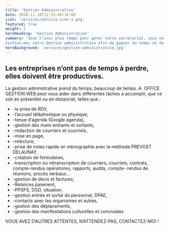 ```yaml
---
title: 'Gestion Administrative'
date: 2018-11-18T12:33:46+10:00
icon: 'services/service-icon-1.png'
featured: true
weight: 1
heroHeading: 'Gestion Administrative'
summary: 'Vous n’avez plus temps pour gérer votre secrétariat, vous ne voulez pas embaucher une secrétaire ou une assistante, vous voulez diminuer vos coûts !
Confiez-moi votre Gestion administrative afin de gagner du temps et de l’argent.'
heroBackground: 'services/gestion-administrative.jpg'
---
```


## Les entreprises n’ont pas de temps à perdre, elles doivent être productives.

La gestion administrative prend du temps, beaucoup de temps. A. OFFICE GESTION WEB peut vous aider dans différentes tâches à accomplir, que ce soit en présentiel ou en distanciel, telles que :

- -la prise de RDV,
- -l’accueil téléphonique ou physique,
- -tenue d’agenda (Google agenda),
- -gestion des mails entrants et sortants,
- -rédaction de courriers et courriels,
- -mise en page,
- -relecture,
- -prise de notes rapide en sténographie avec la méthode PREVOST DELAUNAY,
- -création de formulaires,
- -transcription ou retranscription de courriers, courriels, contrats, compte-rendus opératoires, rapports, audits, compte- rendus de réunions, procès verbaux…
- -gestion de devis et factures,
- -Relances paiement,
- -PPSPS, DGD, situation,
- -gestion entrée et sortie du personnel, DPAE,
- -contacts avec les organismes et autres,
- -gestion des déplacements,
- -gestion des manifestations culturelles et conviviales

VOUS AVEZ D’AUTRES ATTENTES, N’ATTENDEZ-PAS, CONTACTEZ-MOI !

